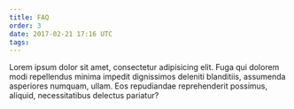 ```yaml
---
title: FAQ
order: 3
date: 2017-02-21 17:16 UTC
tags: 
---
```


Lorem ipsum dolor sit amet, consectetur adipisicing elit. Fuga qui dolorem modi repellendus minima impedit dignissimos deleniti blanditiis, assumenda asperiores numquam, ullam. Eos repudiandae reprehenderit possimus, aliquid, necessitatibus delectus pariatur?